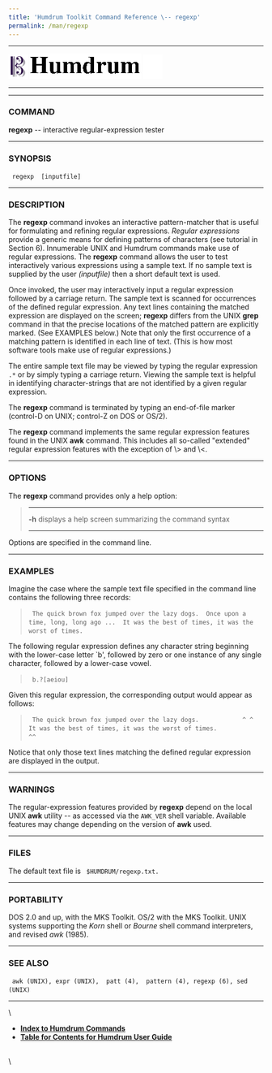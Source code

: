 ```yaml
---
title: 'Humdrum Toolkit Command Reference \-- regexp'
permalink: /man/regexp
---
```


  -------------------------------- ----------------------------------------- ----------------------------------
  ![ ](/Humdrum/HumdrumIcon.gif)    ![Humdrum ](/Humdrum/HumdrumHeader.gif)    ![ ](/Humdrum/HumdrumSpacer.gif)
  -------------------------------- ----------------------------------------- ----------------------------------

------------------------------------------------------------------------

### COMMAND

**regexp** \-- interactive regular-expression tester

------------------------------------------------------------------------

### SYNOPSIS

` regexp  [inputfile]`

------------------------------------------------------------------------

### DESCRIPTION

The **regexp** command invokes an interactive pattern-matcher that is
useful for formulating and refining regular expressions. *Regular
expressions* provide a generic means for defining patterns of characters
(see tutorial in Section 6). Innumerable UNIX and Humdrum commands make
use of regular expressions. The **regexp** command allows the user to
test interactively various expressions using a sample text. If no sample
text is supplied by the user *(inputfile)* then a short default text is
used.

Once invoked, the user may interactively input a regular expression
followed by a carriage return. The sample text is scanned for
occurrences of the defined regular expression. Any text lines containing
the matched expression are displayed on the screen; **regexp** differs
from the UNIX **grep** command in that the precise locations of the
matched pattern are explicitly marked. (See EXAMPLES below.) Note that
only the first occurrence of a matching pattern is identified in each
line of text. (This is how most software tools make use of regular
expressions.)

The entire sample text file may be viewed by typing the regular
expression `.*` or by simply typing a carriage return. Viewing the
sample text is helpful in identifying character-strings that are not
identified by a given regular expression.

The **regexp** command is terminated by typing an end-of-file marker
(control-D on UNIX; control-Z on DOS or OS/2).

The **regexp** command implements the same regular expression features
found in the UNIX **awk** command. This includes all so-called
\"extended\" regular expression features with the exception of \\\> and
\\\<.

------------------------------------------------------------------------

### OPTIONS

The **regexp** command provides only a help option:

>   -------- -------------------------------------------------------
>   **-h**   displays a help screen summarizing the command syntax
>   -------- -------------------------------------------------------
>
Options are specified in the command line.

------------------------------------------------------------------------

### EXAMPLES

Imagine the case where the sample text file specified in the command
line contains the following three records:

> ` The quick brown fox jumped over the lazy dogs.  Once upon a time, long, long ago ...  It was the best of times, it was the worst of times.`

The following regular expression defines any character string beginning
with the lower-case letter \`b\', followed by zero or one instance of
any single character, followed by a lower-case vowel.

> ` b.?[aeiou]`

Given this regular expression, the corresponding output would appear as
follows:

> ` The quick brown fox jumped over the lazy dogs.            ^ ^  It was the best of times, it was the worst of times.             ^^`

Notice that only those text lines matching the defined regular
expression are displayed in the output.

------------------------------------------------------------------------

### WARNINGS

The regular-expression features provided by **regexp** depend on the
local UNIX **awk** utility \-- as accessed via the `AWK_VER` shell
variable. Available features may change depending on the version of
**awk** used.

------------------------------------------------------------------------

### FILES

The default text file is ` $HUMDRUM/regexp.txt.`

------------------------------------------------------------------------

### PORTABILITY

DOS 2.0 and up, with the MKS Toolkit. OS/2 with the MKS Toolkit. UNIX
systems supporting the *Korn* shell or *Bourne* shell command
interpreters, and revised *awk* (1985).

------------------------------------------------------------------------

### SEE ALSO

` awk (UNIX), expr (UNIX),  patt (4),  pattern (4), regexp (6), sed (UNIX)`

------------------------------------------------------------------------

\

-   [**Index to Humdrum Commands**](../commands.toc.html)
-   [**Table for Contents for Humdrum User Guide**](../guide.toc.html)

\
\
